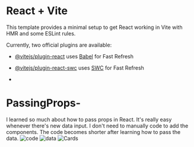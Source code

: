 # React + Vite

This template provides a minimal setup to get React working in Vite with HMR and some ESLint rules.

Currently, two official plugins are available:

- [@vitejs/plugin-react](https://github.com/vitejs/vite-plugin-react/blob/main/packages/plugin-react/README.md) uses [Babel](https://babeljs.io/) for Fast Refresh
- [@vitejs/plugin-react-swc](https://github.com/vitejs/vite-plugin-react-swc) uses [SWC](https://swc.rs/) for Fast Refresh

- 
# PassingProps-
 I learned so much about how to pass props in React. It's really easy whenever there's new data input. I don't need to manually code to add the components. The code becomes shorter after learning how to pass the data.
 ![code](https://github.com/Hafizshkr/PassingProps-/assets/103745630/f6ed6460-ff0b-4d7c-b911-49a8298270b2)
 ![data](https://github.com/Hafizshkr/PassingProps-/assets/103745630/018d2566-b3c9-4b01-9ad9-0bf7fb2c49c5)
![Cards](https://github.com/Hafizshkr/PassingProps-/assets/103745630/d06a6729-c07e-47ed-9b1f-5a749ee5ebbe)
